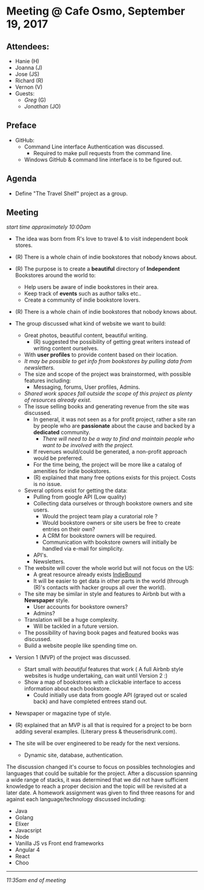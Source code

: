 # Meeting @ Cafe Osmo, September 19, 2017

## Attendees:
- Hanie (H)
- Joanna (J)
- Jose (JS)
- Richard (R)
- Vernon (V)
- Guests:
  - _Greg_ (G)
  - _Jonathan_ (JO)

## Preface
- GitHub:
    - Command Line interface Authentication was discussed.
      - Required to make pull requests from the command line.
    - Windows GitHub & command line interface is to be figured out. 

## Agenda
- Define "The Travel Shelf" project as a group. 

## Meeting  
_start time approximately 10:00am_ 
- The idea was born from R's love to travel & to visit independent book stores.
- (R) There is a whole chain of indie bookstores that nobody knows about.
- (R) The purpose is to create a __beautiful__ directory of **Independent** Bookstores around the world to:
    - Help users be aware of indie bookstores in their area.
    - Keep track of __events__  such as author talks etc..
    - Create a community of indie bookstore lovers.
- (R) There is a whole chain of indie bookstores that nobody knows about.	
- The group discussed what kind of website we want to build:
  - Great photos, beautiful content, beautiful writing. 
    - (R) suggested the possibility of getting great writers instead of writing content ourselves. 
  - With **user profiles** to provide content based on their location.
  - _It may be possible to get info from bookstores by pulling data from newsletters._ 
  - The size and scope of the project was brainstormed, with possible features including:
    - Messaging, forums, User profiles, Admins.
  - _Shared work spaces fall outside the scope of this project as plenty of resources already exist_.
  - The issue  selling books and generating revenue from the site was discussed.
    - In general, it was not seen as a for profit project, rather a site ran by people who are __passionate__ about the cause and backed by a __dedicated__ community.
      - _There will need to be a way to find and maintain people who want to be involved with the project._  
    - If revenues would/could be generated, a non-profit approach would be preferred.
    - For the time being, the project will be more like a catalog of amenities for indie bookstores.
    - (R) explained that many free options exists for this project. Costs is no issue. 
  - Several options exist for getting the data:
    - Pulling from google API (Low quality) 
    - Collecting data ourselves or through bookstore owners and site users.
      - Would the project team play a curatorial role ?
      - Would bookstore owners or site users be free to create entries on their own?
      - A CRM for bookstore owners will be required.
      - Communication with bookstore owners will initially be handled via e-mail for simplicity. 
    - API's.
    - Newsletters.
  - The website will cover the whole world but will not focus on the US:
    - A great resource already exists [IndieBound](https://www.indiebound.org/)
    - It will be easier to get data in other parts in the world (through (R)'s contacts with hacker groups all over the world).
  - The site may be similar in style and features to Airbnb but with a __Newspaper__ style. 
    - User accounts for bookstore owners?
    - Admins?
  - Translation will be a huge complexity. 
    - Will be tackled in a future version. 
  - The possibility of having book pages and featured books was discussed.   
  - Build a website people like spending time on.
  

-  Version 1 (MVP) of the project was discussed. 
    - Start small with _beautiful_ features that work ( A full Airbnb style websites is hudge undertaking, can wait until Version 2 :) 
    - Show a map of bookstores with a clickable interface to access information about each bookstore. 
      - Could initially use data from google API (grayed out or scaled back) and have completed entrees stand out. 
  - Newspaper or magazine type of style. 
  - (R) explained that an MVP is all that is required for a project to be born adding several examples. (Literary press & theuserisdrunk.com).
  - The site will be over engineered to be ready for the next versions. 
    - Dynamic site, database, authentication.

The discussion changed it's course to focus on possibles technologies and languages that could be suitable for the project. After a discussion spanning a wide range of stacks, it was determined that we did not have sufficient knowledge to reach a proper decision and the topic will be revisited at a later date. A homework assignment was given to find three reasons for and against each language/technology discussed including:
 - Java
  - Golang
  - Elixer
  - Javacsript
  - Node
  - Vanilla JS vs Front end frameworks 
  - Angular 4
  - React 
  - Choo

___
_11:35am end of meeting_

